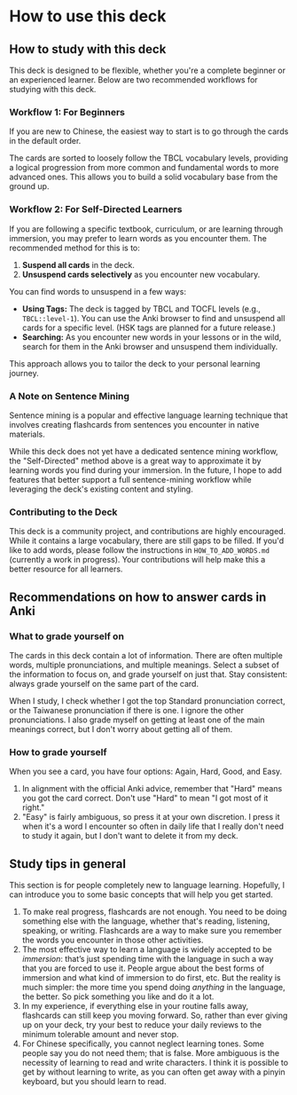 
# How to use this deck

## How to study with this deck

This deck is designed to be flexible, whether you're a complete beginner or an experienced learner. Below are two recommended workflows for studying with this deck.

### Workflow 1: For Beginners

If you are new to Chinese, the easiest way to start is to go through the cards in the default order.

The cards are sorted to loosely follow the TBCL vocabulary levels, providing a logical progression from more common and fundamental words to more advanced ones. This allows you to build a solid vocabulary base from the ground up.

### Workflow 2: For Self-Directed Learners

If you are following a specific textbook, curriculum, or are learning through immersion, you may prefer to learn words as you encounter them. The recommended method for this is to:

1. **Suspend all cards** in the deck.
2. **Unsuspend cards selectively** as you encounter new vocabulary.

You can find words to unsuspend in a few ways:

- **Using Tags:** The deck is tagged by TBCL and TOCFL levels (e.g., `TBCL::level-1`). You can use the Anki browser to find and unsuspend all cards for a specific level. (HSK tags are planned for a future release.)
- **Searching:** As you encounter new words in your lessons or in the wild, search for them in the Anki browser and unsuspend them individually.

This approach allows you to tailor the deck to your personal learning journey.

### A Note on Sentence Mining

Sentence mining is a popular and effective language learning technique that involves creating flashcards from sentences you encounter in native materials.

While this deck does not yet have a dedicated sentence mining workflow, the "Self-Directed" method above is a great way to approximate it by learning words you find during your immersion. In the future, I hope to add features that better support a full sentence-mining workflow while leveraging the deck's existing content and styling.

### Contributing to the Deck

This deck is a community project, and contributions are highly encouraged. While it contains a large vocabulary, there are still gaps to be filled. If you'd like to add words, please follow the instructions in `HOW_TO_ADD_WORDS.md` (currently a work in progress). Your contributions will help make this a better resource for all learners.

## Recommendations on how to answer cards in Anki

### What to grade yourself on

The cards in this deck contain a lot of information. There are often multiple words, multiple pronunciations, and multiple meanings. Select a subset of the information to focus on, and grade yourself on just that. Stay consistent: always grade yourself on the same part of the card.

When I study, I check whether I got the top Standard pronunciation correct, or the Taiwanese pronunciation if there is one. I ignore the other pronunciations. I also grade myself on getting at least one of the main meanings correct, but I don't worry about getting all of them.

### How to grade yourself

When you see a card, you have four options: Again, Hard, Good, and Easy.

1. In alignment with the official Anki advice, remember that "Hard" means you got the card correct. Don't use "Hard" to mean "I got most of it right."
2. "Easy" is fairly ambiguous, so press it at your own discretion. I press it when it's a word I encounter so often in daily life that I really don't need to study it again, but I don't want to delete it from my deck.

## Study tips in general

This section is for people completely new to language learning. Hopefully, I can introduce you to some basic concepts that will help you get started.

1. To make real progress, flashcards are not enough. You need to be doing something else with the language, whether that's reading, listening, speaking, or writing. Flashcards are a way to make sure you remember the words you encounter in those other activities.
2. The most effective way to learn a language is widely accepted to be *immersion*: that’s just spending time with the language in such a way that you are forced to use it. People argue about the best forms of immersion and what kind of immersion to do first, etc. But the reality is much simpler: the more time you spend doing *anything* in the language, the better. So pick something you like and do it a lot.
3. In my experience, if everything else in your routine falls away, flashcards can still keep you moving forward. So, rather than ever giving up on your deck, try your best to reduce your daily reviews to the minimum tolerable amount and never stop.
4. For Chinese specifically, you cannot neglect learning tones. Some people say you do not need them; that is false. More ambiguous is the necessity of learning to read and write characters. I think it is possible to get by without learning to write, as you can often get away with a pinyin keyboard, but you should learn to read.
